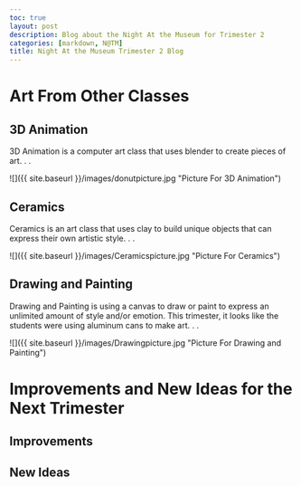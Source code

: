 ```yaml
---
toc: true
layout: post
description: Blog about the Night At the Museum for Trimester 2
categories: [markdown, N@TM]
title: Night At the Museum Trimester 2 Blog
---
```


# Art From Other Classes

## 3D Animation
3D Animation is a computer art class that uses blender to create pieces of art. . .

![]({{ site.baseurl }}/images/donutpicture.jpg "Picture For 3D Animation")

## Ceramics
Ceramics is an art class that uses clay to build unique objects that can express their own artistic style. . .

![]({{ site.baseurl }}/images/Ceramicspicture.jpg "Picture For Ceramics")

## Drawing and Painting
Drawing and Painting is using a canvas to draw or paint to express an unlimited amount of style and/or emotion. This trimester, it looks like the students were using aluminum cans to make art. . .

![]({{ site.baseurl }}/images/Drawingpicture.jpg "Picture For Drawing and Painting")

# Improvements and New Ideas for the Next Trimester

## Improvements


## New Ideas
